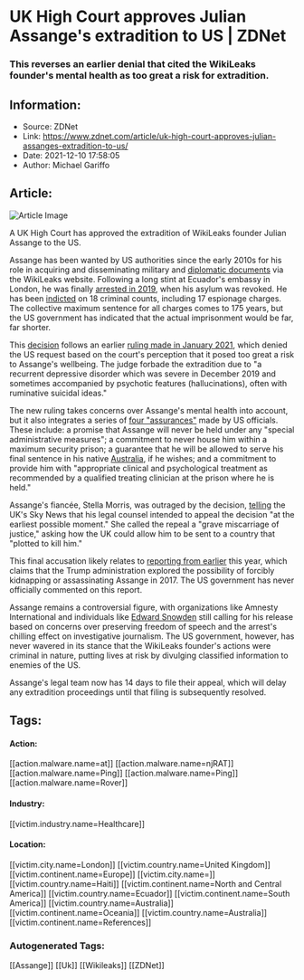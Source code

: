 # UK High Court approves Julian Assange's extradition to US | ZDNet
### This reverses an earlier denial that cited the WikiLeaks founder's mental health as too great a risk for extradition.

## Information:
+ Source: ZDNet
+ Link: https://www.zdnet.com/article/uk-high-court-approves-julian-assanges-extradition-to-us/
+ Date: 2021-12-10 17:58:05
+ Author: Michael Gariffo


## Article:
![Article Image](https://www.zdnet.com/a/img/resize/ba30076b95fa77d0e6c1207bfb6f2be778160e5b/2014/10/04/6297ebad-4bb1-11e4-b6a0-d4ae52e95e57/julian-assange-norfolk-btl-zaw2.png?width=770&height=578&fit=crop&auto=webp)

A UK High Court has approved the extradition of WikiLeaks founder Julian Assange to the US. 


Assange has been wanted by US authorities since the early 2010s for his role in acquiring and disseminating military and [diplomatic documents](https://www.zdnet.com/article/wikileaks-releases-full-unredacted-cache-of-u-s-diplomatic-cables/) via the WikiLeaks website. Following a long stint at Ecuador's embassy in London, he was finally [arrested in 2019](https://www.zdnet.com/article/julian-assange-arrested-by-uk-police/), when his asylum was revoked. He has been [indicted](https://www.zdnet.com/article/united-states-rolls-out-new-18-count-indictment-on-assange/) on 18 criminal counts, including 17 espionage charges. The collective maximum sentence for all charges comes to 175 years, but the US government has indicated that the actual imprisonment would be far, far shorter. 

This [decision](https://www.judiciary.uk/wp-content/uploads/2021/12/USA-v-Assange-judgment101221.pdf) follows an earlier [ruling made in January 2021](https://www.zdnet.com/article/uk-court-rejects-us-extradition-of-assange/), which denied the US request based on the court's perception that it posed too great a risk to Assange's wellbeing. The judge forbade the extradition due to "a recurrent depressive disorder which was severe in December 2019 and sometimes accompanied by psychotic features (hallucinations), often with ruminative suicidal ideas." 

The new ruling takes concerns over Assange's mental health into account, but it also integrates a series of [four "assurances"](https://www.judiciary.uk/wp-content/uploads/2021/12/USA-v-Assange-summary-101221.pdf) made by US officials. These include: a promise that Assange will never be held under any "special administrative measures"; a commitment to never house him within a maximum security prison; a guarantee that he will be allowed to serve his final sentence in his native [Australia](https://www.zdnet.com/article/wikileaks-party-deregistered-in-australia/), if he wishes; and a commitment to provide him with "appropriate clinical and psychological treatment as recommended by a qualified treating clinician at the prison where he is held." 

Assange's fiancée, Stella Morris, was outraged by the decision, [telling](https://news.sky.com/story/julian-assange-high-court-reverses-decision-not-to-extradite-wikileaks-founder-to-the-us-12491646) the UK's Sky News that his legal counsel intended to appeal the decision "at the earliest possible moment." She called the repeal a "grave miscarriage of justice," asking how the UK could allow him to be sent to a country that "plotted to kill him." 

This final accusation likely relates to [reporting from earlier](https://uk.news.yahoo.com/kidnapping-assassination-and-a-london-shoot-out-inside-the-ci-as-secret-war-plans-against-wiki-leaks-090057786.html?guccounter=1&guce_referrer=aHR0cHM6Ly93d3cudGhldmVyZ2UuY29tLw&guce_referrer_sig=AQAAACBOwKbPgRaEv6iLOwEeJxDrRapZ_UQw_tzflEZdWDMm1y1_vAkSWPdAl5iJRcncILgiWyblkh1Dnh-sAhgybMlpkpk1lG38Ou3fYh7_RPGCTL-Joj3ESM8j41QASoDwqK4uz_kObZF957U-yM3Z5Zl7Xj7pcTi_hT8RI8MZhqYz) this year, which claims that the Trump administration explored the possibility of forcibly kidnapping or assassinating Assange in 2017. The US government has never officially commented on this report. 

Assange remains a controversial figure, with organizations like Amnesty International and individuals like [Edward Snowden](https://www.zdnet.com/article/edward-snowden-asks-trump-to-pardon-wikileaks-founder-julian-assange/) still calling for his release based on concerns over preserving freedom of speech and the arrest's chilling effect on investigative journalism. The US government, however, has never wavered in its stance that the WikiLeaks founder's actions were criminal in nature, putting lives at risk by divulging classified information to enemies of the US. 






Assange's legal team now has 14 days to file their appeal, which will delay any extradition proceedings until that filing is subsequently resolved. 





## Tags:

#### Action:
[[action.malware.name=at]] [[action.malware.name=njRAT]] [[action.malware.name=Ping]] [[action.malware.name=Ping]] [[action.malware.name=Rover]]

#### Industry:
[[victim.industry.name=Healthcare]]

#### Location:
[[victim.city.name=London]] [[victim.country.name=United Kingdom]] [[victim.continent.name=Europe]] [[victim.city.name=]] [[victim.country.name=Haiti]] [[victim.continent.name=North and Central America]] [[victim.country.name=Ecuador]] [[victim.continent.name=South America]] [[victim.country.name=Australia]] [[victim.continent.name=Oceania]] [[victim.country.name=Australia]] [[victim.continent.name=References]]

### Autogenerated Tags:
[[Assange]] [[Uk]] [[Wikileaks]] [[ZDNet]]

